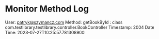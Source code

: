 # Monitor Method Log
User: patryk@szymancz.com
Method: getBookById : class com.testlibrary.testlibrary.controller.BookController
Timestamp: 2004
Date Time: 2023-07-27T10:25:57.781308900



